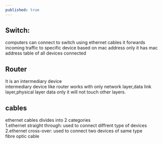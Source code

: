 ```yaml
---
published: true
---
```


## Switch:

computers can connect to switch using ethernet cables
it forwards incoming traffic to specific device based on mac address only
it has mac address table of all devices connected

## Router
It is an intermediary device<br>
intermediary device like router works with only network layer,data link layer,physical layer data only it will not touch other layers.

## cables
ethernet cables divides into 2 categories <br>
1.ethernet straight through: used to connect diffrent type of devices<br>
2.ethernet cross-over: used to connect two devices of same type<br>
fibre optic cable
